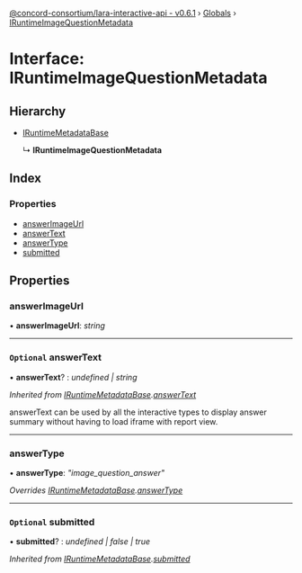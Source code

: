 [@concord-consortium/lara-interactive-api - v0.6.1](../README.md) › [Globals](../globals.md) › [IRuntimeImageQuestionMetadata](iruntimeimagequestionmetadata.md)

# Interface: IRuntimeImageQuestionMetadata

## Hierarchy

* [IRuntimeMetadataBase](iruntimemetadatabase.md)

  ↳ **IRuntimeImageQuestionMetadata**

## Index

### Properties

* [answerImageUrl](iruntimeimagequestionmetadata.md#answerimageurl)
* [answerText](iruntimeimagequestionmetadata.md#optional-answertext)
* [answerType](iruntimeimagequestionmetadata.md#answertype)
* [submitted](iruntimeimagequestionmetadata.md#optional-submitted)

## Properties

###  answerImageUrl

• **answerImageUrl**: *string*

___

### `Optional` answerText

• **answerText**? : *undefined | string*

*Inherited from [IRuntimeMetadataBase](iruntimemetadatabase.md).[answerText](iruntimemetadatabase.md#optional-answertext)*

answerText can be used by all the interactive types to display answer summary without having to load iframe
with report view.

___

###  answerType

• **answerType**: *"image_question_answer"*

*Overrides [IRuntimeMetadataBase](iruntimemetadatabase.md).[answerType](iruntimemetadatabase.md#answertype)*

___

### `Optional` submitted

• **submitted**? : *undefined | false | true*

*Inherited from [IRuntimeMetadataBase](iruntimemetadatabase.md).[submitted](iruntimemetadatabase.md#optional-submitted)*
